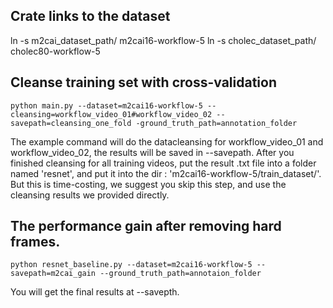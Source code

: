 ## Crate links to the dataset
ln -s m2cai_dataset_path/ m2cai16-workflow-5
ln -s cholec_dataset_path/ cholec80-workflow-5

## Cleanse training set with cross-validation
```
python main.py --dataset=m2cai16-workflow-5 --cleansing=workflow_video_01#workflow_video_02 --savepath=cleansing_one_fold -ground_truth_path=annotation_folder
```
The example command will do the datacleansing for workflow_video_01 and workflow_video_02, the results will be saved in --savepath. After you finished cleansing for all training videos, put the result .txt file into a folder named 'resnet', and put it into the dir : 'm2cai16-workflow-5/train_dataset/'. But this is time-costing, we suggest you skip this step, and use the cleansing results we provided directly.

## The performance gain after removing hard frames.
```
python resnet_baseline.py --dataset=m2cai16-workflow-5 --savepath=m2cai_gain --ground_truth_path=annotaion_folder
```
You will get the final results at --savepth.
